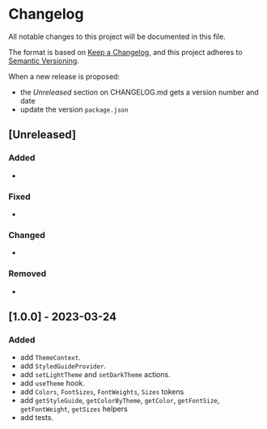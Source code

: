 # Changelog

All notable changes to this project will be documented in this file.

The format is based on [Keep a Changelog](https://keepachangelog.com/en/1.0.0/),
and this project adheres to [Semantic Versioning](https://semver.org/spec/v2.0.0.html).

When a new release is proposed:

- the _Unreleased_ section on CHANGELOG.md gets a version number and date
- update the version `package.json`

## [Unreleased]

### Added

- 

### Fixed

-

### Changed

-

### Removed

-

## [1.0.0] - 2023-03-24

### Added

- add `ThemeContext`.
- add `StyledGuideProvider`.
- add `setLightTheme` and `setDarkTheme` actions.
- add `useTheme` hook.
- add `Colors`, `FontSizes`, `FontWeights`, `Sizes` tokens
- add `getStyleGuide`, `getColorByTheme`, `getColor`, `getFontSize`, `getFontWeight`, `getSizes` helpers
- add tests.
